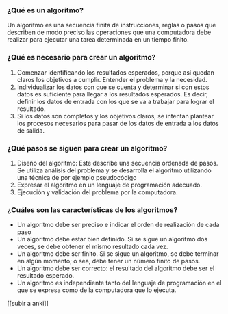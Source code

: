 
### ¿Qué es un algoritmo?
Un algoritmo es una secuencia finita de instrucciones, reglas o pasos que describen de modo preciso las operaciones que una computadora debe realizar para ejecutar una tarea determinada en un tiempo finito. 

### ¿Qué es necesario para crear un algoritmo?
1. Comenzar identificando los resultados esperados, porque así quedan claros los objetivos a cumplir. Entender el problema y la necesidad. 
2. Individualizar los datos con que se cuenta y determinar si con estos datos es suficiente para llegar a los resultados esperados. Es decir, definir los datos de entrada con los que se va a trabajar para lograr el resultado. 
3. Si los datos son completos y los objetivos claros, se intentan plantear los procesos necesarios para pasar de los datos de entrada a los datos de salida. 



### ¿Qué pasos se siguen para crear un algoritmo?
1. Diseño del algoritmo: Este describe una secuencia ordenada de pasos. Se utiliza análisis del problema y se desarrolla el algoritmo utilizando una técnica de por ejemplo pseudocódigo 
2. Expresar el algoritmo en un lenguaje de programación adecuado.
3. Ejecución y validación del problema por la computadora. 



### ¿Cuáles son las características de los algoritmos?
+ Un algoritmo debe ser preciso e indicar el orden de realización de cada paso 
+ Un algoritmo debe estar bien definido. Si se sigue un algoritmo dos veces, se debe obtener el mismo resultado cada vez. 
+ Un algoritmo debe ser finito. Si se sigue un algoritmo, se debe terminar en algún momento; o sea, debe tener un número finito de pasos. 
+ Un algoritmo debe ser correcto: el resultado del algoritmo debe ser el resultado esperado.
+ Un algoritmo es independiente tanto del lenguaje de programación en el que se expresa como de la computadora que lo ejecuta. 
















[[subir a anki]]